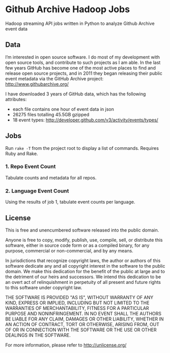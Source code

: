 # Github Archive Hadoop Jobs

Hadoop streaming API jobs written in Python to analyze Github Archive event data

## Data

I’m interested in open source software. I do most of my development with open source tools, and contribute to such projects as I am able. In the last few years GitHub has become one of the most active places to find and release open source projects, and in 2011 they began releasing their public event metadata via the GitHub Archive project: http://www.githubarchive.org/

I have downloaded 3 years of GitHub data, which has the following attributes:

- each file contains one hour of event data in json
- 26275 files totalling 45.5GB gzipped
- 18 event types: http://developer.github.com/v3/activity/events/types/

## Jobs

Run `rake -T` from the project root to display a list of commands. Requires Ruby and Rake.

### 1. Repo Event Count

Tabulate counts and metadata for all repos.

### 2. Language Event Count

Using the results of job 1, tabulate event counts per language.

## License

This is free and unencumbered software released into the public domain.

Anyone is free to copy, modify, publish, use, compile, sell, or
distribute this software, either in source code form or as a compiled
binary, for any purpose, commercial or non-commercial, and by any
means.

In jurisdictions that recognize copyright laws, the author or authors
of this software dedicate any and all copyright interest in the
software to the public domain. We make this dedication for the benefit
of the public at large and to the detriment of our heirs and
successors. We intend this dedication to be an overt act of
relinquishment in perpetuity of all present and future rights to this
software under copyright law.

THE SOFTWARE IS PROVIDED "AS IS", WITHOUT WARRANTY OF ANY KIND,
EXPRESS OR IMPLIED, INCLUDING BUT NOT LIMITED TO THE WARRANTIES OF
MERCHANTABILITY, FITNESS FOR A PARTICULAR PURPOSE AND NONINFRINGEMENT.
IN NO EVENT SHALL THE AUTHORS BE LIABLE FOR ANY CLAIM, DAMAGES OR
OTHER LIABILITY, WHETHER IN AN ACTION OF CONTRACT, TORT OR OTHERWISE,
ARISING FROM, OUT OF OR IN CONNECTION WITH THE SOFTWARE OR THE USE OR
OTHER DEALINGS IN THE SOFTWARE.

For more information, please refer to <http://unlicense.org/>
